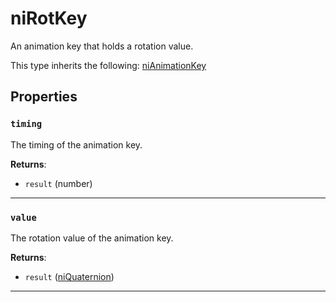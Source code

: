 <!---
	This file is autogenerated. Do not edit this file manually. Your changes will be ignored.
	More information: https://github.com/MWSE/MWSE/tree/master/docs
-->

# niRotKey

An animation key that holds a rotation value.

This type inherits the following: [niAnimationKey](../../types/niAnimationKey)
## Properties

### `timing`
<div class="search_terms" style="display: none">timing</div>

The timing of the animation key.

**Returns**:

* `result` (number)

***

### `value`
<div class="search_terms" style="display: none">value</div>

The rotation value of the animation key.

**Returns**:

* `result` ([niQuaternion](../../types/niQuaternion))

***

